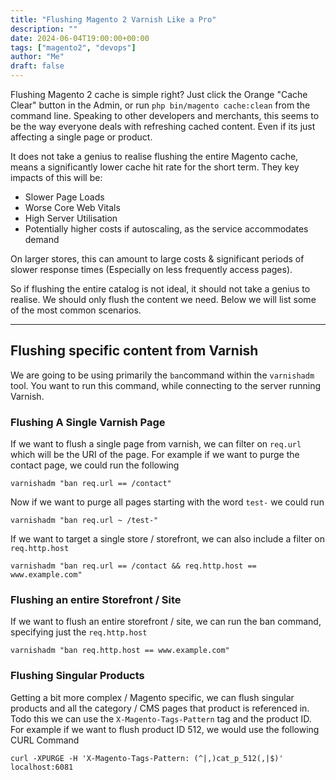 ```yaml
---
title: "Flushing Magento 2 Varnish Like a Pro"
description: ""
date: 2024-06-04T19:00:00+00:00
tags: ["magento2", "devops"]
author: "Me"
draft: false
---
```


Flushing Magento 2 cache is simple right? Just click the Orange "Cache Clear" button in the Admin, or run `php bin/magento cache:clean` from the command line. 
Speaking to other developers and merchants, this seems to be the way everyone deals with refreshing cached content. Even if its just affecting a single page or product.

It does not take a genius to realise flushing the entire Magento cache, means a significantly lower cache hit rate for the short term. They key impacts of this will be:
- Slower Page Loads
- Worse Core Web Vitals
- High Server Utilisation
- Potentially higher costs if autoscaling, as the service accommodates demand

On larger stores, this can amount to large costs & significant periods of slower response times (Especially on less frequently access pages).

So if flushing the entire catalog is not ideal, it should not take a genius to realise. We should only flush the content we need. Below we will list some of the most common scenarios.

---

## Flushing specific content from Varnish

We are going to be using primarily the `ban`command within the `varnishadm` tool. You want to run this command, while connecting to the server running Varnish.



### Flushing A Single Varnish Page
If we want to flush a single page from varnish, we can filter on `req.url` which will be the URI of the page. For example if we want to purge the contact page, we could run the following
```
varnishadm "ban req.url == /contact"
```

Now if we want to purge all pages starting with the word `test-` we could run
```
varnishadm "ban req.url ~ /test-"
```

If we want to target a single store / storefront, we can also include a filter on `req.http.host`
```
varnishadm "ban req.url == /contact && req.http.host == www.example.com"
```

### Flushing an entire Storefront / Site
If we want to flush an entire storefront / site, we can run the ban command, specifying just the `req.http.host`
```
varnishadm "ban req.http.host == www.example.com"
```

### Flushing Singular Products
Getting a bit more complex / Magento specific, we can flush singular products and all the category / CMS pages that product is referenced in. Todo this we can use the `X-Magento-Tags-Pattern` tag and the product ID.
For example if we want to flush product ID 512, we would use the following CURL Command
```
curl -XPURGE -H 'X-Magento-Tags-Pattern: (^|,)cat_p_512(,|$)' localhost:6081
```
